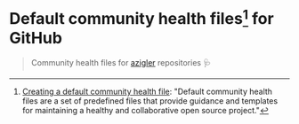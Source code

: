 # Default community health files[^1] for GitHub

> Community health files for [azigler](https://github.com/azigler) repositories 🩺

[^1]: [Creating a default community health file](https://docs.github.com/en/communities/setting-up-your-project-for-healthy-contributions/creating-a-default-community-health-file): "Default community health files are a set of predefined files that provide guidance and templates for maintaining a healthy and collaborative open source project."
